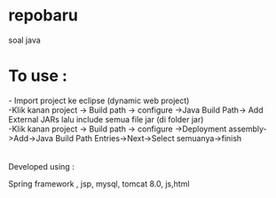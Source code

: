 # repobaru
soal java



<h1>To use :</h1>
- Import project ke eclipse (dynamic web project)<br />
-Klik kanan project -> Build path -> configure ->Java Build Path-> Add External JARs lalu include semua file jar (di folder jar)<br />
-Klik kanan project -> Build path -> configure ->Deployment assembly->Add->Java Build Path Entries->Next->Select semuanya->finish<br />

<br />
<br />
Developed using :
<br />

Spring framework , jsp, mysql, tomcat 8.0, js,html 
